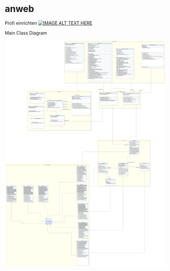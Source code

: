 # anweb
Profi einrichten
[![IMAGE ALT TEXT HERE](http://img.youtube.com/vi/SL--SmYYDtU/0.jpg)](http://www.youtube.com/watch?v=SL--SmYYDtU)

Main Class Diagram

![alt tag](https://raw.githubusercontent.com/andrey2020/anweb/master/AnWeb.png)
